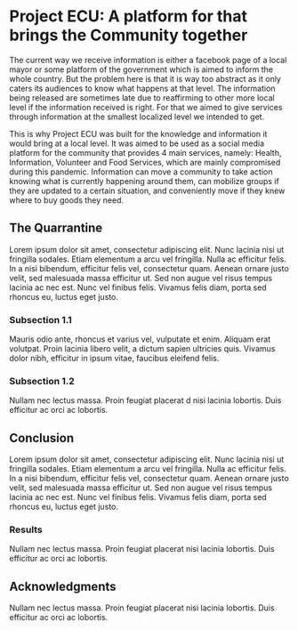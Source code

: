 # Project ECU: A platform for that brings the Community together
The current way we receive information is either a facebook page of a local mayor or some platform of the government which is aimed to inform the whole country. But the problem here is that it is way too abstract as it only caters its audiences to know what happens at that level. The information being released are sometimes late due to reaffirming to other more local level if the information received is right. For that we aimed to give services through information at the smallest localized level we intended to get.

This is why Project ECU was built for the knowledge and information it would bring at a local level. It was aimed to be used as a social media platform for the community that provides 4 main services, namely: Health, Information, Volunteer and Food Services, which are mainly compromised during this pandemic. Information can move a community to take action knowing what is currently happening around them, can mobilize groups if they are updated to a certain situation, and conveniently move if they knew where to buy goods they need.


## The Quarrantine
Lorem ipsum dolor sit amet, consectetur adipiscing elit. Nunc lacinia nisi ut fringilla sodales. Etiam elementum a arcu vel fringilla. Nulla ac efficitur felis. In a nisi bibendum, efficitur felis vel, consectetur quam. Aenean ornare justo velit, sed malesuada massa efficitur ut. Sed non augue vel risus tempus lacinia ac nec est. Nunc vel finibus felis. Vivamus felis diam, porta sed rhoncus eu, luctus eget justo. 

### Subsection 1.1

Mauris odio ante, rhoncus et varius vel, vulputate et enim. Aliquam erat volutpat. Proin lacinia libero velit, a dictum sapien ultricies quis. Vivamus dolor nibh, efficitur in ipsum vitae, faucibus eleifend felis.

### Subsection 1.2

Nullam nec lectus massa. Proin feugiat placerat d nisi lacinia lobortis. Duis efficitur ac orci ac lobortis.

## Conclusion

Lorem ipsum dolor sit amet, consectetur adipiscing elit. Nunc lacinia nisi ut fringilla sodales. Etiam elementum a arcu vel fringilla. Nulla ac efficitur felis. In a nisi bibendum, efficitur felis vel, consectetur quam. Aenean ornare justo velit, sed malesuada massa efficitur ut. Sed non augue vel risus tempus lacinia ac nec est. Nunc vel finibus felis. Vivamus felis diam, porta sed rhoncus eu, luctus eget justo. 

### Results

Nullam nec lectus massa. Proin feugiat placerat nisi lacinia lobortis. Duis efficitur ac orci ac lobortis.

## Acknowledgments

Nullam nec lectus massa. Proin feugiat placerat nisi lacinia lobortis. Duis efficitur ac orci ac lobortis.

